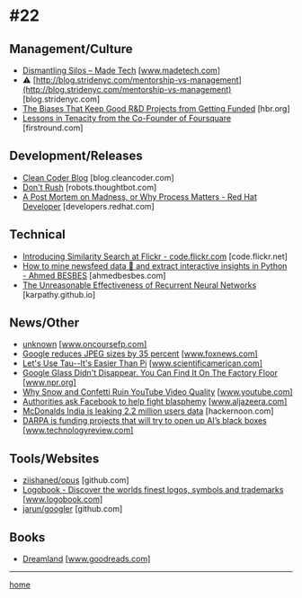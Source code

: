 # #22

## Management/Culture
* [Dismantling Silos – Made Tech](https://www.madetech.com/blog/dismantling-silos) [www.madetech.com]
* &#9888; [http://blog.stridenyc.com/mentorship-vs-management](http://blog.stridenyc.com/mentorship-vs-management) [blog.stridenyc.com]
* [The Biases That Keep Good R&D Projects from Getting Funded](https://hbr.org/2017/03/the-biases-that-keep-good-rd-projects-from-getting-funded) [hbr.org]
* [Lessons in Tenacity from the Co-Founder of Foursquare](http://firstround.com/review/lessons-in-tenacity-from-the-co-founder-of-foursquare/) [firstround.com]

## Development/Releases
* [Clean Coder Blog](http://blog.cleancoder.com/uncle-bob/2017/03/03/TDD-Harms-Architecture.html) [blog.cleancoder.com]
* [Don't Rush](https://robots.thoughtbot.com/don-t-rush) [robots.thoughtbot.com]
* [A Post Mortem on Madness, or Why Process Matters - Red Hat Developer](https://developers.redhat.com/blog/2017/03/15/a-post-mortem-on-madness-or-why-process-matters/) [developers.redhat.com]

## Technical
* [Introducing Similarity Search at Flickr - code.flickr.com](http://code.flickr.net/2017/03/07/introducing-similarity-search-at-flickr/) [code.flickr.net]
* [How to mine newsfeed data 📰 and extract interactive insights in Python - Ahmed BESBES](http://ahmedbesbes.com/how-to-mine-newsfeed-data-and-extract-interactive-insights-in-python.html) [ahmedbesbes.com]
* [The Unreasonable Effectiveness of Recurrent Neural Networks](http://karpathy.github.io/2015/05/21/rnn-effectiveness/) [karpathy.github.io]

## News/Other
* [unknown](http://www.oncoursefp.com/files/Vectors%20March17%20final.pdf) [www.oncoursefp.com]
* [Google reduces JPEG sizes by 35 percent](http://www.foxnews.com/tech/2017/03/20/google-reduces-jpeg-sizes-by-35-percent.html) [www.foxnews.com]
* [Let's Use Tau--It's Easier Than Pi](https://www.scientificamerican.com/article/let-s-use-tau-it-s-easier-than-pi/) [www.scientificamerican.com]
* [Google Glass Didn't Disappear. You Can Find It On The Factory Floor](http://www.npr.org/sections/alltechconsidered/2017/03/18/514299682/google-glass-didnt-disappear-you-can-find-it-on-the-factory-floor) [www.npr.org]
* [Why Snow and Confetti Ruin YouTube Video Quality](https://www.youtube.com/watch?v=r6Rp-uo6HmI) [www.youtube.com]
* [Authorities ask Facebook to help fight blasphemy](http://www.aljazeera.com/news/2017/03/authorities-facebook-fight-blasphemy-170317081007397.html) [www.aljazeera.com]
* [McDonalds India is leaking 2.2 million users data](https://hackernoon.com/mcdonalds-india-is-leaking-2-2-million-users-data-d5758b2eb3f8) [hackernoon.com]
* [DARPA is funding projects that will try to open up AI’s black boxes](https://www.technologyreview.com/s/603795/the-us-military-wants-its-autonomous-machines-to-explain-themselves/) [www.technologyreview.com]

## Tools/Websites
* [ziishaned/opus](https://github.com/zeeshanu/opus) [github.com]
* [Logobook - Discover the worlds finest logos, symbols and trademarks](http://www.logobook.com/) [www.logobook.com]
* [jarun/googler](https://github.com/jarun/googler) [github.com]

## Books
* [Dreamland](https://www.goodreads.com/book/show/22529381-dreamland) [www.goodreads.com]
___
[home](index.md)
